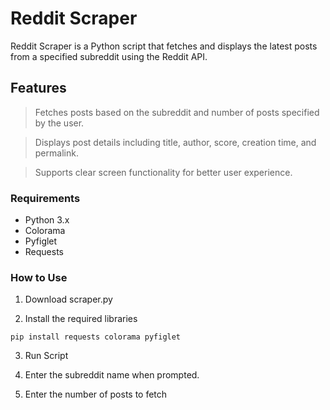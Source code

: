 # Reddit Scraper

Reddit Scraper is a Python script that fetches and displays the latest posts from a specified subreddit using the Reddit API.

## Features

> Fetches posts based on the subreddit and number of posts specified by the user.

> Displays post details including title, author, score, creation time, and permalink.

> Supports clear screen functionality for better user experience.

### Requirements

- Python 3.x
- Colorama
- Pyfiglet
- Requests

### How to Use

1. Download scraper.py

2. Install the required libraries
```
pip install requests colorama pyfiglet
```

3. Run Script

4. Enter the subreddit name when prompted.

5. Enter the number of posts to fetch
